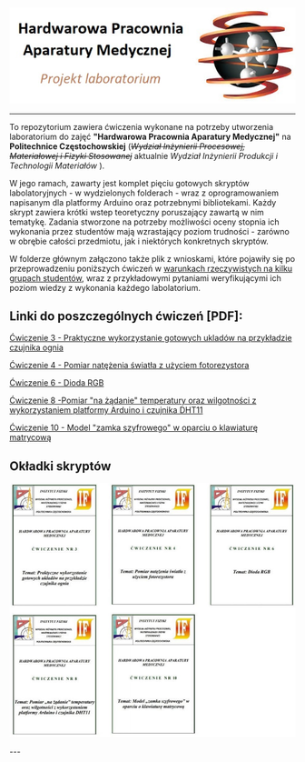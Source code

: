 <p align="center"> 
<img src=https://raw.githubusercontent.com/lobsterick/pcz_labolatorium_cwiczenia/master/Logo.jpg>
</p>

---

To repozytorium zawiera ćwiczenia wykonane na potrzeby utworzenia laboratorium do zajęć **"Hardwarowa Pracownia Aparatury Medycznej"** na **Politechnice Częstochowskiej** (~~*Wydział Inżynierii Procesowej, Materiałowej i Fizyki Stosowanej*~~ aktualnie *Wydział Inżynierii Produkcji i Technologii Materiałów* ).

W jego ramach, zawarty jest komplet pięciu gotowych skryptów labolatoryjnych - w wydzielonych folderach - wraz z oprogramowaniem napisanym dla platformy Arduino oraz potrzebnymi bibliotekami. Każdy skrypt zawiera krótki wstep teoretyczny poruszający zawartą w nim tematykę. Zadania stworzone na potrzeby możliwości oceny stopnia ich wykonania przez studentów mają wzrastający poziom trudności - zarówno w obrębie całości przedmiotu, jak i niektórych konkretnych skryptów.

W folderze głównym załączono także plik z wnioskami, które pojawiły się po przeprowadzeniu poniższych ćwiczeń w <u>warunkach rzeczywistych na kilku grupach studentów</u>, wraz z przykładowymi pytaniami weryfikującymi ich poziom wiedzy z wykonania każdego labolatorium.

## Linki do poszczególnych ćwiczeń [PDF]:

[Ćwiczenie 3 - Praktyczne wykorzystanie gotowych ukladów na przykładzie czujnika ognia](https://github.com/lobsterick/pcz_labolatorium_cwiczenia/blob/master/%C4%86wiczenie%203%20-%20Praktyczne%20wykorzystanie%20gotowych%20czujnikow%20na%20przyk%C5%82adzie%20czujnika%20ognia/%5BPDF%5D%20%C4%86wiczenie%203%20-%20Praktyczne%20wykorzystanie%20gotowych%20czujnikow%20na%20przyk%C5%82adzie%20czujnika%20ognia.pdf)

[Ćwiczenie  4 - Pomiar natężenia światła z użyciem fotorezystora](https://github.com/lobsterick/pcz_labolatorium_cwiczenia/blob/master/%C4%86wiczenie%204%20-%20Fotorezystorowy%20pomiar%20nat%C4%99%C5%BCenia%20%C5%9Bwiat%C5%82a/%5BPDF%5D%20%C4%86wiczenie%204%20-%20Fotorezystorowy%20pomiar%20nat%C4%99%C5%BCenia%20%C5%9Bwiat%C5%82a.pdf)

[Ćwiczenie 6 - Dioda RGB](https://github.com/lobsterick/pcz_labolatorium_cwiczenia/blob/master/%C4%86wiczenie%206%20-%20Dioda%20RGB/%5BPDF%5D%20%C4%86wiczenie%206%20-%20Dioda%20RGB.pdf)

[Ćwiczenie 8 -Pomiar "na żądanie" temperatury oraz wilgotności z wykorzystaniem platformy Arduino i czujnika DHT11](https://github.com/lobsterick/pcz_labolatorium_cwiczenia/blob/master/%C4%86wiczenie%208%20-%20Temperatura%20na%20%C5%BC%C4%85danie/%5BPDF%5D%20%C4%86wiczenie%208%20-%20Temperatura%20na%20%C5%BC%C4%85danie.pdf)

[Ćwiczenie 10 - Model "zamka szyfrowego" w oparciu o klawiaturę matrycową](https://github.com/lobsterick/pcz_labolatorium_cwiczenia/tree/master/%C4%86wiczenie%2010%20-%20W%C5%82asny%20zamek%20na%20szyfr)

## Okładki skryptów

<p align="center"> 
<img src=https://raw.githubusercontent.com/lobsterick/pcz_labolatorium_cwiczenia/master/Okladki_cwiczen.jpg>
</p>
---

